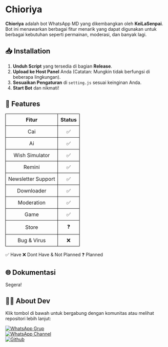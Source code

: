 # Chioriya

**Chioriya** adalah bot WhatsApp MD yang dikembangkan oleh **KeiLaSenpai**. Bot ini menawarkan berbagai fitur menarik yang dapat digunakan untuk berbagai kebutuhan seperti permainan, moderasi, dan banyak lagi.

## 📥 Installation

1. **Unduh Script** yang tersedia di bagian **Release**.
2. **Upload ke Host Panel** Anda (Catatan: Mungkin tidak berfungsi di beberapa lingkungan).
3. **Sesuaikan Pengaturan** di `setting.js` sesuai keinginan Anda.
4. **Start Bot** dan nikmati!

## 🚀 Features

<table style="border-collapse: collapse; width: 100%;">
  <thead>
    <tr>
      <th style="border: 1px solid #000; padding: 8px; text-align: center;">Fitur</th>
      <th style="border: 1px solid #000; padding: 8px; text-align: center;">Status</th>
    </tr>
  </thead>
  <tbody>
    <tr>
      <td style="border: 1px solid #000; padding: 8px; text-align: center;">Cai</td>
      <td style="border: 1px solid #000; padding: 8px; text-align: center;">✅</td>
    </tr>
    <tr>
      <td style="border: 1px solid #000; padding: 8px; text-align: center;">Ai</td>
      <td style="border: 1px solid #000; padding: 8px; text-align: center;">✅</td>
    </tr>
    <tr>
      <td style="border: 1px solid #000; padding: 8px; text-align: center;">Wish Simulator</td>
      <td style="border: 1px solid #000; padding: 8px; text-align: center;">✅</td>
    </tr>
    <tr>
      <td style="border: 1px solid #000; padding: 8px; text-align: center;">Remini</td>
      <td style="border: 1px solid #000; padding: 8px; text-align: center;">✅</td>
    </tr>
    <tr>
      <td style="border: 1px solid #000; padding: 8px; text-align: center;">Newsletter Support</td>
      <td style="border: 1px solid #000; padding: 8px; text-align: center;">✅</td>
    </tr>
    <tr>
      <td style="border: 1px solid #000; padding: 8px; text-align: center;">Downloader</td>
      <td style="border: 1px solid #000; padding: 8px; text-align: center;">✅</td>
    </tr>
    <tr>
      <td style="border: 1px solid #000; padding: 8px; text-align: center;">Moderation</td>
      <td style="border: 1px solid #000; padding: 8px; text-align: center;">✅</td>
    </tr>
    <tr>
      <td style="border: 1px solid #000; padding: 8px; text-align: center;">Game</td>
      <td style="border: 1px solid #000; padding: 8px; text-align: center;">✅</td>
    </tr>
    <tr>
      <td style="border: 1px solid #000; padding: 8px; text-align: center;">Store</td>
      <td style="border: 1px solid #000; padding: 8px; text-align: center;">❓</td>
    </tr>
    <tr>
      <td style="border: 1px solid #000; padding: 8px; text-align: center;">Bug & Virus</td>
      <td style="border: 1px solid #000; padding: 8px; text-align: center;">❌</td>
    </tr>
  </tbody>
</table>


✅   Have
❌   Dont Have & Not Planned
❓   Planned

## 🌐 Dokumentasi
Segera!
## 👨‍💻 About Dev

Klik tombol di bawah untuk bergabung dengan komunitas atau melihat repositori lebih lanjut:

[![WhatsApp Grup](https://img.shields.io/badge/Grup%20WA-Join-green)](https://chat.whatsapp.com/CjCEnQRtlqV3NGRfekH8FV)  
[![WhatsApp Channel](https://img.shields.io/badge/Channel%20WA-Subscribe-blue)](https://whatsapp.com/channel/0029VafeXnbDTkK4EwjVay2T)  
[![Github](https://img.shields.io/badge/Github-Visit-black)](https://github.com/TerserahGw)
